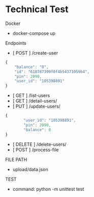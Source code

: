 # Technical Test

Docker
- docker-compose up


Endpoints

- [ POST ] /create-user
```javascript
{
    "balance": "0",
    "id": "610787399f0f4b54371059b4",
    "pin": 2090,
    "user_id": "105398891"
}
```
- [ GET ] /list-users
- [ GET ] /detail-users/<id>
- [ PUT ] /update-users/<id>
```javascript
{
        "user_id": "105398891",
        "pin": 2090,
        "balance": 0
}
```
- [ DELETE ] /delete-users/<id>
- [ POST ] /process-file

FILE PATH
- upload/data.json


TEST
- command: python -m unittest test